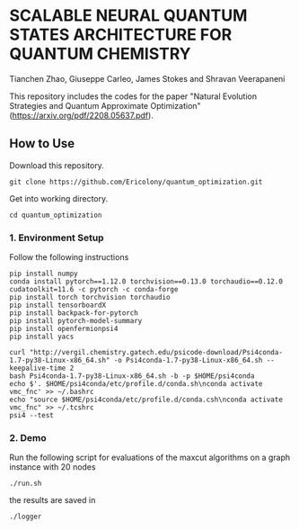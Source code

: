 # SCALABLE NEURAL QUANTUM STATES ARCHITECTURE FOR QUANTUM CHEMISTRY #

Tianchen Zhao, Giuseppe Carleo, James Stokes and Shravan Veerapaneni

This repository includes the codes for the paper "Natural Evolution Strategies and Quantum Approximate Optimization" (https://arxiv.org/pdf/2208.05637.pdf).

## How to Use ##

Download this repository.
```
git clone https://github.com/Ericolony/quantum_optimization.git
```

Get into working directory.
```
cd quantum_optimization
```


### 1. Environment Setup ###
Follow the following instructions
```
pip install numpy
conda install pytorch==1.12.0 torchvision==0.13.0 torchaudio==0.12.0 cudatoolkit=11.6 -c pytorch -c conda-forge
pip install torch torchvision torchaudio
pip install tensorboardX
pip install backpack-for-pytorch
pip install pytorch-model-summary
pip install openfermionpsi4
pip install yacs

curl "http://vergil.chemistry.gatech.edu/psicode-download/Psi4conda-1.7-py38-Linux-x86_64.sh" -o Psi4conda-1.7-py38-Linux-x86_64.sh --keepalive-time 2
bash Psi4conda-1.7-py38-Linux-x86_64.sh -b -p $HOME/psi4conda
echo $'. $HOME/psi4conda/etc/profile.d/conda.sh\nconda activate vmc_fnc' >> ~/.bashrc
echo "source $HOME/psi4conda/etc/profile.d/conda.csh\nconda activate vmc_fnc" >> ~/.tcshrc
psi4 --test
```


### 2. Demo ###

Run the following script for evaluations of the maxcut algorithms on a graph instance with 20 nodes

```
./run.sh
```

the results are saved in

```
./logger
```
